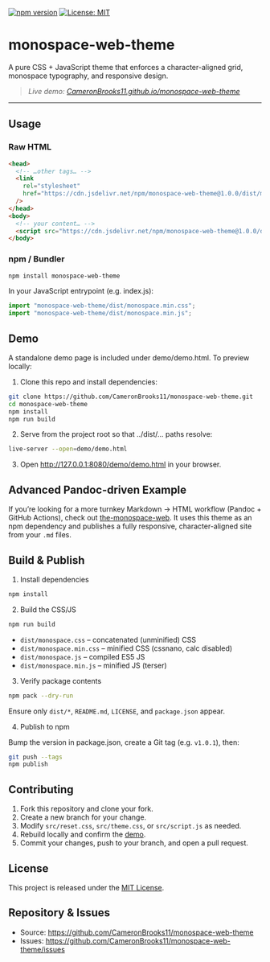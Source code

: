 [![npm version](https://img.shields.io/npm/v/monospace-web-theme.svg)](https://www.npmjs.com/package/monospace-web-theme)
[![License: MIT](https://img.shields.io/badge/License-MIT-blue.svg)](./LICENSE)

# monospace-web-theme

A pure CSS + JavaScript theme that enforces a character-aligned grid, monospace typography, and responsive design.

> _Live demo: [CameronBrooks11.github.io/monospace-web-theme](https://CameronBrooks11.github.io/monospace-web-theme/)_

---

## Usage

### Raw HTML

```html
<head>
  <!-- …other tags… -->
  <link
    rel="stylesheet"
    href="https://cdn.jsdelivr.net/npm/monospace-web-theme@1.0.0/dist/monospace.min.css"
  />
</head>
<body>
  <!-- your content… -->
  <script src="https://cdn.jsdelivr.net/npm/monospace-web-theme@1.0.0/dist/monospace.min.js"></script>
</body>
```

### npm / Bundler

```bash
npm install monospace-web-theme
```

In your JavaScript entrypoint (e.g. index.js):

```js
import "monospace-web-theme/dist/monospace.min.css";
import "monospace-web-theme/dist/monospace.min.js";
```

## Demo

A standalone demo page is included under demo/demo.html. To preview locally:

1. Clone this repo and install dependencies:

```bash
git clone https://github.com/CameronBrooks11/monospace-web-theme.git
cd monospace-web-theme
npm install
npm run build
```

2. Serve from the project root so that ../dist/… paths resolve:

```bash
live-server --open=demo/demo.html
```

3. Open http://127.0.0.1:8080/demo/demo.html in your browser.

## Advanced Pandoc-driven Example

If you’re looking for a more turnkey Markdown → HTML workflow (Pandoc + GitHub Actions), check out [the-monospace-web](https://github.com/CameronBrooks11/the-monospace-web). It uses this theme as an npm dependency and publishes a fully responsive, character-aligned site from your `.md` files.

## Build & Publish

1. Install dependencies

```bash
npm install
```

2. Build the CSS/JS

```bash
npm run build
```

- `dist/monospace.css` – concatenated (unminified) CSS
- `dist/monospace.min.css` – minified CSS (cssnano, calc disabled)
- `dist/monospace.js` – compiled ES5 JS
- `dist/monospace.min.js` – minified JS (terser)

3. Verify package contents

```bash
npm pack --dry-run
```

Ensure only `dist/*`, `README.md`, `LICENSE`, and `package.json` appear.

4. Publish to npm

Bump the version in package.json, create a Git tag (e.g. `v1.0.1`), then:

```bash
git push --tags
npm publish
```

## Contributing

1. Fork this repository and clone your fork.
2. Create a new branch for your change.
3. Modify `src/reset.css`, `src/theme.css`, or `src/script.js` as needed.
4. Rebuild locally and confirm the [demo](#demo).
5. Commit your changes, push to your branch, and open a pull request.

## License

This project is released under the [MIT License](./LICENSE).

## Repository & Issues

- Source: https://github.com/CameronBrooks11/monospace-web-theme
- Issues: https://github.com/CameronBrooks11/monospace-web-theme/issues
